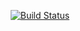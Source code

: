 <p align="center">
  <a href="https://www.travis-ci.com/github/yujindong/blog/builds"><img src="https://img.shields.io/travis/com/yujindong/blog/master?color=blue" alt="Build Status"></a>
</p>
